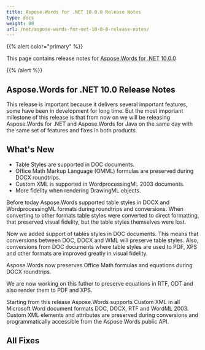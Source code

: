 ```yaml
---
title: Aspose.Words for .NET 10.0.0 Release Notes
type: docs
weight: 80
url: /net/aspose-words-for-net-10-0-0-release-notes/
---
```


{{% alert color="primary" %}} 

This page contains release notes for [Aspose.Words for .NET 10.0.0](http://www.aspose.com/downloads/words/net/new-releases/aspose.words-for-.net-10.0.0/)

{{% /alert %}} 
## **Aspose.Words for .NET 10.0 Release Notes**
This release is important because it delivers several important features, some have been in development for long time. But the most important milestone of this release is that from now on we will be releasing Aspose.Words for .NET and Aspose.Words for Java on the same day with the same set of features and fixes in both products.
## **What's New**
- Table Styles are supported in DOC documents.
- Office Math Markup Language (OMML) formulas are preserved during DOCX roundtrips.
- Custom XML is supported in WordprocessingML 2003 documents.
- More fidelity when rendering DrawingML objects.

Before today Aspose.Words supported table styles in DOCX and WordprocessingML formats during roundtrips and conversions. When converting to other formats table styles were converted to direct formatting, that preserved visual fidelity, but the table styles themselves were lost.

Now we added support of tables styles in DOC documents. This means that conversions between DOC, DOCX and WML will preserve table styles. Also, conversions from DOC documents where table styles are used to PDF, XPS and other formats are improved greatly in visual fidelity.



Aspose.Words now preserves Office Math formulas and equations during DOCX roundtrips. 

We are now working on this futher to preserve equations in RTF, ODT and also render them to PDF and XPS.



Starting from this release Aspose.Words supports Custom XML in all Microsoft Word document formats DOC, DOCX, RTF and WordML 2003. Custom XML elements and attributes are preserved during conversions and programmatically accessible from the Aspose.Words public API.


## **All Fixes**
